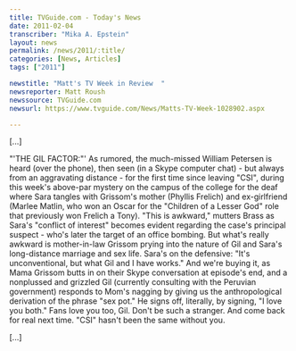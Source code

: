 ```yaml
---
title: TVGuide.com - Today's News
date: 2011-02-04
transcriber: "Mika A. Epstein"
layout: news
permalink: /news/2011/:title/
categories: [News, Articles]
tags: ["2011"]

newstitle: "Matt's TV Week in Review  "
newsreporter: Matt Roush
newssource: TVGuide.com
newsurl: https://www.tvguide.com/News/Matts-TV-Week-1028902.aspx

---
```


[...]

"'THE GIL FACTOR:"' As rumored, the much-missed William Petersen is heard (over the phone), then seen (in a Skype computer chat) - but always from an aggravating distance - for the first time since leaving "CSI", during this week's above-par mystery on the campus of the college for the deaf where Sara tangles with Grissom's mother (Phyllis Frelich) and ex-girlfriend (Marlee Matlin, who won an Oscar for the "Children of a Lesser God" role that previously won Frelich a Tony). "This is awkward," mutters Brass as Sara's "conflict of interest" becomes evident regarding the case's principal suspect - who's later the target of an office bombing. But what's really awkward is mother-in-law Grissom prying into the nature of Gil and Sara's long-distance marriage and sex life. Sara's on the defensive: "It's unconventional, but what Gil and I have works." And we're buying it, as Mama Grissom butts in on their Skype conversation at episode's end, and a nonplussed and grizzled Gil (currently consulting with the Peruvian government) responds to Mom's nagging by giving us the anthropological derivation of the phrase "sex pot." He signs off, literally, by signing, "I love you both." Fans love you too, Gil. Don't be such a stranger. And come back for real next time. "CSI" hasn't been the same without you.

[...]
